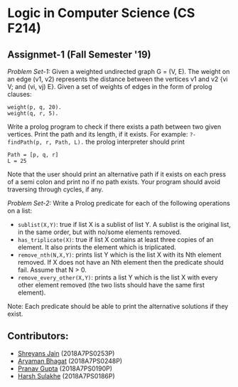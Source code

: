 # Logic in Computer Science (CS F214) 
## Assignmet-1 (Fall Semester '19)

*Problem Set-1:*
Given a weighted undirected graph G = (V, E). The weight on an edge (v1, v2) represents the distance between the vertices v1 and v2 {vi V; and (vi, vj) E}. Given a set of weights of edges in the form of prolog clauses:
```
weight(p, q, 20).
weight(q, r, 5).
```
Write a prolog program to check if there exists a path between two given vertices. Print the path and its length, if it exists. For example:
`?- findPath(p, r, Path, L).`
the prolog interpreter should print
```
Path = [p, q, r]
L = 25
```
Note that the user should print an alternative path if it exists on each press of a semi colon and print no if no path exists.
Your program should avoid traversing through cycles, if any.  

*Problem Set-2:*
Write a Prolog predicate for each of the following operations on a list:
  - `sublist(X,Y)`: true if list X is a sublist of list Y. A sublist is the original list, in the same order, but with no/some elements removed. 
  - `has_triplicate(X)`: true if list X contains at least three copies of an element. It also prints the element which is triplicated.
  - `remove_nth(N,X,Y)`: prints list Y which is the list X with its Nth element removed. If X does not have an Nth element then the predicate should fail. Assume that N > 0.
  - `remove_every_other(X,Y)`: prints a list Y which is the list X with every other element removed (the two lists should have the same first element). 
  
Note: Each predicate should be able to print the alternative solutions if they exist.

## Contributors:
  - [Shreyans Jain](https://github.com/jshreyans) (2018A7PS0253P)
  - [Aryaman Bhagat](https://github.com/AryamanBhagat) (2018A7PS0248P)
  - [Pranav Gupta](https://github.com/thepranavgupta) (2018A7PS0190P)
  - [Harsh Sulakhe](https://github.com/HarshSulakhe) (2018A7PS0186P)
